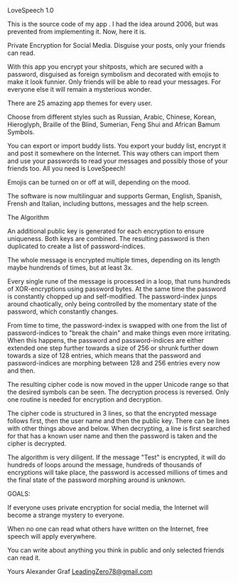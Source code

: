 LoveSpeech 1.0

This is the source code of ​​my app <LoveSpeech>. I had the idea around 2006, but was prevented from implementing it. Now, here it is.

Private Encryption for Social Media. Disguise your posts, only your friends can read.

With this app you encrypt your shitposts, which are secured with a password, disguised as foreign symbolism and decorated with emojis to make it look funnier. Only friends will be able to read your messages. For everyone else it will remain a mysterious wonder.

There are 25 amazing app themes for every user.

Choose from different styles such as Russian, Arabic, Chinese, Korean, Hieroglyph, Braille of the Blind, Sumerian, Feng Shui and African Bamum Symbols.

You can export or import buddy lists. You export your buddy list, encrypt it and post it somewhere on the Internet. This way others can import them and use your passwords to read your messages and possibly those of your friends too. All you need is LoveSpeech!

Emojis can be turned on or off at will, depending on the mood.

The software is now multilinguar and supports German, English, Spanish, Frensh and Italian, including buttons, messages and the help screen.

The Algorithm

An additional public key is generated for each encryption to ensure uniqueness.
Both keys are combined. The resulting password is then duplicated to create a list of password-indices.

The whole message is encrypted multiple times, depending on its length maybe hundrends of times, but at least 3x.

Every single rune of the message is processed in a loop, that runs hundreds of XOR-encryptions using password bytes. At the same time the password is constantly chopped up and self-modified. The password-index junps around chaotically, only being controlled by the momentary state of the password, which constantly changes.

From time to time, the password-index is swapped with one from the list of password-indices to "break the chain" and make things even more irritating. When this happens, the password and password-indices are either extended one step further towards a size of 256 or shrunk further down towards a size of 128 entries, which means that the password and password-indices are morphing between 128 and 256 entries every now and then.

The resulting cipher code is now moved in the upper Unicode range so that the desired symbols can be seen. The decryption process is reversed. Only one routine is needed for encryption and decryption.

The cipher code is structured in 3 lines, so that the encrypted message follows first, then the user name and then the public key. There can be lines with other things above and below. When decrypting, a line is first searched for that has a known user name and then the password is taken and the cipher is decrypted.

The algorithm is very diligent. If the message "Test" is encrypted, it will do hundreds of loops around the message, hundreds of thousands of encryptions will take place, the password is accessed millions of times and the final state of the password morphing around is unknown.

GOALS:

If everyone uses private encryption for social media, the Internet will become a strange mystery to everyone.

When no one can read what others have written on the Internet, free speech will apply everywhere.

You can write about anything you think in public and only selected friends can read it.

Yours
Alexander Graf
LeadingZero78@gmail.com
